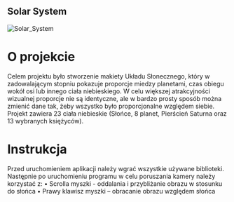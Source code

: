 ## Solar System
![Solar_System](https://user-images.githubusercontent.com/110342603/188331010-6b7bf7d4-39a6-4c56-a102-2b653434ef75.gif)
# O projekcie
Celem projektu było stworzenie makiety Układu Słonecznego, który w zadowalającym stopniu pokazuje proporcje miedzy planetami, czas obiegu wokół osi lub innego ciała niebieskiego. W celu większej atrakcyjności wizualnej proporcje nie są identyczne, ale w bardzo prosty sposób można zmienić dane tak, żeby wszystko było proporcjonalne względem siebie. Projekt zawiera 23 ciała niebieskie (Słońce, 8 planet, Pierścień Saturna oraz 13 wybranych księżyców).
# Instrukcja
Przed uruchomieniem aplikacji należy wgrać wszystkie używane biblioteki. Następnie po uruchomieniu programu w celu poruszania kamery należy korzystać z: 
•	Scrolla myszki - oddalania i przybliżanie obrazu w stosunku do słońca
•	Prawy klawisz myszki – obracanie obrazu względem słońca
